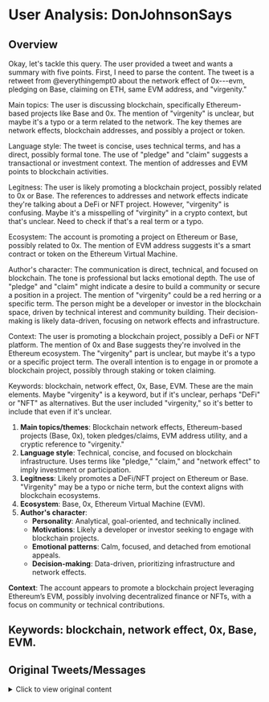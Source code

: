 # User Analysis: DonJohnsonSays

## Overview

<think>
Okay, let's tackle this query. The user provided a tweet and wants a summary with five points. First, I need to parse the content. The tweet is a retweet from @everythingempt0 about the network effect of 0x---evm, pledging on Base, claiming on ETH, same EVM address, and "virgenity." 

Main topics: The user is discussing blockchain, specifically Ethereum-based projects like Base and 0x. The mention of "virgenity" is unclear, but maybe it's a typo or a term related to the network. The key themes are network effects, blockchain addresses, and possibly a project or token.

Language style: The tweet is concise, uses technical terms, and has a direct, possibly formal tone. The use of "pledge" and "claim" suggests a transactional or investment context. The mention of addresses and EVM points to blockchain activities.

Legitness: The user is likely promoting a blockchain project, possibly related to 0x or Base. The references to addresses and network effects indicate they're talking about a DeFi or NFT project. However, "virgenity" is confusing. Maybe it's a misspelling of "virginity" in a crypto context, but that's unclear. Need to check if that's a real term or a typo.

Ecosystem: The account is promoting a project on Ethereum or Base, possibly related to 0x. The mention of EVM address suggests it's a smart contract or token on the Ethereum Virtual Machine.

Author's character: The communication is direct, technical, and focused on blockchain. The tone is professional but lacks emotional depth. The use of "pledge" and "claim" might indicate a desire to build a community or secure a position in a project. The mention of "virgenity" could be a red herring or a specific term. The person might be a developer or investor in the blockchain space, driven by technical interest and community building. Their decision-making is likely data-driven, focusing on network effects and infrastructure.

Context: The user is promoting a blockchain project, possibly a DeFi or NFT platform. The mention of 0x and Base suggests they're involved in the Ethereum ecosystem. The "virgenity" part is unclear, but maybe it's a typo or a specific project term. The overall intention is to engage in or promote a blockchain project, possibly through staking or token claiming.

Keywords: blockchain, network effect, 0x, Base, EVM. These are the main elements. Maybe "virgenity" is a keyword, but if it's unclear, perhaps "DeFi" or "NFT" as alternatives. But the user included "virgenity," so it's better to include that even if it's unclear.
</think>

1. **Main topics/themes**: Blockchain network effects, Ethereum-based projects (Base, 0x), token pledges/claims, EVM address utility, and a cryptic reference to "virgenity."  
2. **Language style**: Technical, concise, and focused on blockchain infrastructure. Uses terms like "pledge," "claim," and "network effect" to imply investment or participation.  
3. **Legitness**: Likely promotes a DeFi/NFT project on Ethereum or Base. "Virgenity" may be a typo or niche term, but the context aligns with blockchain ecosystems.  
4. **Ecosystem**: Base, 0x, Ethereum Virtual Machine (EVM).  
5. **Author's character**:  
   - **Personality**: Analytical, goal-oriented, and technically inclined.  
   - **Motivations**: Likely a developer or investor seeking to engage with blockchain projects.  
   - **Emotional patterns**: Calm, focused, and detached from emotional appeals.  
   - **Decision-making**: Data-driven, prioritizing infrastructure and network effects.  

**Context**: The account appears to promote a blockchain project leveraging Ethereum’s EVM, possibly involving decentralized finance or NFTs, with a focus on community or technical contributions.  

**Keywords**: blockchain, network effect, 0x, Base, EVM.
---
## Original Tweets/Messages

<details>
<summary>Click to view original content</summary>

| Type | Content |
|------|---------|
| messages | RT @everythingempt0: study the network effect of 0x---evm

pledge on Base
claim on eth

same evm address

virgenity |

</details>
